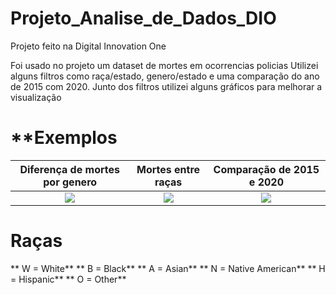 # Projeto_Analise_de_Dados_DIO
 Projeto feito na Digital Innovation One
 
 Foi usado no projeto um dataset de mortes em ocorrencias policias
 Utilizei alguns filtros como raça/estado, genero/estado e uma comparação do ano de 2015 com 2020.
 Junto dos filtros utilizei alguns gráficos para melhorar a visualização
 
 # **Exemplos
 
|**Diferença de mortes por genero**    |           **Mortes entre raças**         |       **Comparação de 2015 e 2020**      |
| :----------------------------------: | :--------------------------------------: | :--------------------------------------: |
|![](https://i.imgur.com/KONH7gN.png)  |    ![](https://i.imgur.com/UlcaexT.png)  |     ![](https://i.imgur.com/s8crAPI.png) |

# Raças
** W = White**
** B = Black**
** A = Asian**
** N = Native American**
** H = Hispanic**
** O = Other**
 
